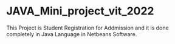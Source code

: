# JAVA_Mini_project_vit_2022
This Project is Student Registration for Addmission and it is done completely in Java Language in Netbeans Software.
